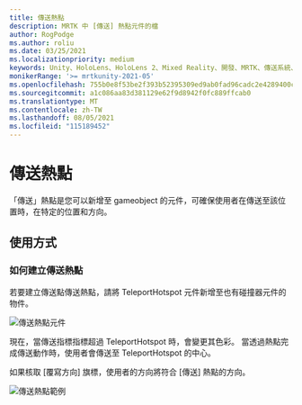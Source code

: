 ```yaml
---
title: 傳送熱點
description: MRTK 中 [傳送] 熱點元件的檔
author: RogPodge
ms.author: roliu
ms.date: 03/25/2021
ms.localizationpriority: medium
keywords: Unity、HoloLens、HoloLens 2、Mixed Reality、開發、MRTK、傳送系統、傳送熱點
monikerRange: '>= mrtkunity-2021-05'
ms.openlocfilehash: 755b0e8f53be2f393b52395309ed9ab0fad96cadc2e4289400cfff45a99aa6a7
ms.sourcegitcommit: a1c086aa83d381129e62f9d8942f0fc889ffcab0
ms.translationtype: MT
ms.contentlocale: zh-TW
ms.lasthandoff: 08/05/2021
ms.locfileid: "115189452"
---
```

# <a name="teleport-hotspot"></a>傳送熱點

「傳送」熱點是您可以新增至 gameobject 的元件，可確保使用者在傳送至該位置時，在特定的位置和方向。

## <a name="usage"></a>使用方式

### <a name="how-to-create-a-teleport-hotspot"></a>如何建立傳送熱點

若要建立傳送點傳送熱點，請將 TeleportHotspot 元件新增至也有碰撞器元件的物件。 

![傳送熱點元件](../images/teleport/TeleportHotspotComponent.png)

現在，當傳送指標指標超過 TeleportHotspot 時，會變更其色彩。 當透過熱點完成傳送動作時，使用者會傳送至 TeleportHotspot 的中心。

如果核取 [覆寫方向] 旗標，使用者的方向將符合 [傳送] 熱點的方向。

![傳送熱點範例](../images/teleport/TeleportHotspotExample.gif)
